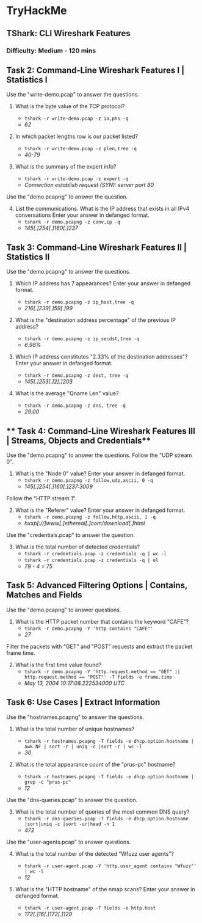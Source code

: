 # **TryHackMe**

## **TShark: CLI Wireshark Features**

### Difficulty: Medium - 120 mins

## **Task 2: Command-Line Wireshark Features I | Statistics I**
Use the "write-demo.pcap" to answer the questions.

1. What is the byte value of the TCP protocol?
    - `tshark -r write-demo.pcap -z io,phs -q`
    - *62*

2. In which packet lengths row is our packet listed?
    - `tshark -r write-demo.pcap -z plen,tree -q`
    - *40-79*

3. What is the summary of the expert info?
    - `tshark -r write-demo.pcap -z expert -q`
    - *Connection establish request (SYN): server port 80* 

Use the "demo.pcapng" to answer the question.

4. List the communications. What is the IP address that exists in all IPv4 conversations Enter your answer in defanged format.
    - `tshark -r demo.pcapng -z conv,ip -q`
    - *145[.]254[.]160[.]237*

## **Task 3: Command-Line Wireshark Features II | Statistics II**
Use the "demo.pcapng" to answer the questions.
1. Which IP address has 7 appearances? Enter your answer in defanged format.
    - `tshark -r demo.pcapng -z ip_host,tree -q`
    - *216[.]239[.]59[.]99*

2. What is the "destination address percentage" of the previous IP address?
    - `tshark -r demo.pcapng -z ip_secdst,tree -q`
    - *6.98%*

3. Which IP address constitutes "2.33% of the destination addresses"? Enter your answer in defanged format.
    - `tshark -r demo.pcapng -z dest, tree -q`
    - *145[.]253[.]2[.]203*

4. What is the average "Qname Len" value?
    - `tshark -r demo.pcapng -z dns, tree -q`
    - *29.00*

## ** Task 4: Command-Line Wireshark Features III | Streams, Objects and Credentials**
Use the "demo.pcapng" to answer the questions.
Follow the "UDP stream 0".

1. What is the "Node 0" value? Enter your answer in defanged format.
    - `tshark -r demo.pcapng -z follow,udp,ascii, 0 -q`
    - *145[.]254[.]160[.]237:3009*

Follow the "HTTP stream 1".
    
2. What is the "Referer" value? Enter your answer in defanged format.
    - `tshark -r demo.pcapng -z follow,http,ascii, 1 -q`
    - *hxxp[://]www[.]ethereal[.]com/download[.]html*

Use the "credentials.pcap" to answer the question.

3. What is the total number of detected credentials?
    - `tshark -r credentials.pcap -z credentials -q | wc -l`
    - `tshark -r credentials.pcap -z credentials -q | ul`
    - *79 - 4 = 75*

## **Task 5: Advanced Filtering Options | Contains, Matches and Fields**
Use the "demo.pcapng" to answer questions.

1. What is the HTTP packet number that contains the keyword "CAFE"?
    - `tshark -r demo.pcapng -Y 'http contains "CAFE"'`
    - *27*

Filter the packets with "GET" and "POST" requests and extract the packet frame time.
    
2. What is the first time value found?
    - `tshark -r demo.pcapng -Y 'http.request.method == "GET" || http.request.method == "POST"' -T fields -e frame.time`
    - *May 13, 2004 10:17:08.222534000 UTC*

## **Task 6: Use Cases | Extract Information**
Use the "hostnames.pcapng" to answer the questions.

1. What is the total number of unique hostnames?
    - `tshark -r hostnames.pcapng -T fields -e dhcp.option.hostname | awk NF | sort -r | uniq -c |sort -r | wc -l`
    - *30*

2. What is the total appearance count of the "prus-pc" hostname?
    - `tshark -r hostnames.pcapng -T fields -e dhcp.option.hostname | grep -c "prus-pc"`
    - *12*

Use the "dns-queries.pcap" to answer the question.

3. What is the total number of queries of the most common DNS query?
    - `tshark -r dns-queries.pcap -T fields -e dhcp.option.hostname |sort|uniq -c |sort -ur|head -n 1`
     - *472*

Use the "user-agents.pcap" to answer questions.

4. What is the total number of the detected "Wfuzz user agents"?
    - `tshark -r user-agent.pcap -Y 'http.user_agent contains "Wfuzz"' | wc -l`
    - *12*

5. What is the "HTTP hostname" of the nmap scans? Enter your answer in defanged format.
    - `tshark -r user-agent.pcap -T fields -e http.host`
    - *172[.]16[.]172[.]129*